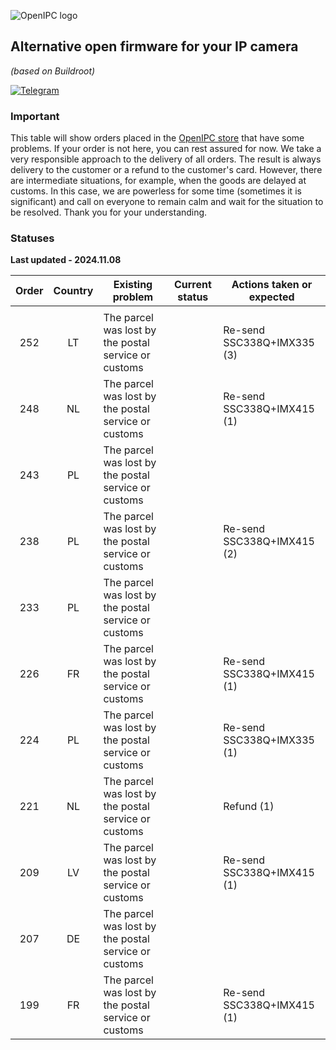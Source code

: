 ![OpenIPC logo][logo]

## Alternative open firmware for your IP camera
_(based on Buildroot)_

[![Telegram](https://openipc.org/images/telegram_button.svg)][telegram]

### Important

This table will show orders placed in the [OpenIPC store](https://store.openipc.org) that have some problems.
If your order is not here, you can rest assured for now.
We take a very responsible approach to the delivery of all orders.
The result is always delivery to the customer or a refund to the customer's card.
However, there are intermediate situations, for example, when the goods are delayed at customs.
In this case, we are powerless for some time (sometimes it is significant) and call on everyone to remain calm and wait for the situation to be resolved. 
Thank you for your understanding.

### Statuses

**Last updated - 2024.11.08**

| Order | Country | Existing problem        | Current status                     | Actions taken or expected                                |
|:-----:|:-------:|-------------------------|------------------------------------|----------------------------------------------------------|
|       |         |                         |                                    |                                                          |
| 252   | LT      | The parcel was lost by the postal service or customs                      | | Re-send SSC338Q+IMX335 (3) |
| 248   | NL      | The parcel was lost by the postal service or customs                      | | Re-send SSC338Q+IMX415 (1) |
| 243   | PL      | The parcel was lost by the postal service or customs                      | | |
| 238   | PL      | The parcel was lost by the postal service or customs                      | | Re-send SSC338Q+IMX415 (2) |
| 233   | PL      | The parcel was lost by the postal service or customs                      | | |
| 226   | FR      | The parcel was lost by the postal service or customs                      | | Re-send SSC338Q+IMX415 (1) |
| 224   | PL      | The parcel was lost by the postal service or customs                      | | Re-send SSC338Q+IMX335 (1) |
| 221   | NL      | The parcel was lost by the postal service or customs                      | | Refund (1) |
| 209   | LV      | The parcel was lost by the postal service or customs                      | | Re-send SSC338Q+IMX415 (1) |
| 207   | DE      | The parcel was lost by the postal service or customs                      | | |
| 199   | FR      | The parcel was lost by the postal service or customs                      | | Re-send SSC338Q+IMX415 (1) |

[logo]: https://openipc.org/assets/openipc-logo-black.svg
[telegram]: https://openipc.org/our-channels
